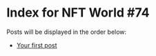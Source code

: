 # Index for NFT World #74
Posts will be displayed in the order below:

- [Your first post](./001-first.md)

